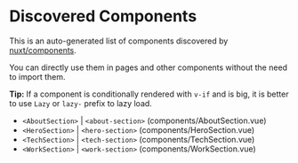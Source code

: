 # Discovered Components

This is an auto-generated list of components discovered by [nuxt/components](https://github.com/nuxt/components).

You can directly use them in pages and other components without the need to import them.

**Tip:** If a component is conditionally rendered with `v-if` and is big, it is better to use `Lazy` or `lazy-` prefix to lazy load.

- `<AboutSection>` | `<about-section>` (components/AboutSection.vue)
- `<HeroSection>` | `<hero-section>` (components/HeroSection.vue)
- `<TechSection>` | `<tech-section>` (components/TechSection.vue)
- `<WorkSection>` | `<work-section>` (components/WorkSection.vue)

